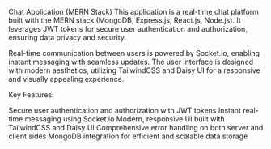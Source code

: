 Chat Application (MERN Stack)
This application is a real-time chat platform built with the MERN stack (MongoDB, Express.js, React.js, Node.js). It leverages JWT tokens for secure user authentication and authorization, ensuring data privacy and security.

Real-time communication between users is powered by Socket.io, enabling instant messaging with seamless updates. The user interface is designed with modern aesthetics, utilizing TailwindCSS and Daisy UI for a responsive and visually appealing experience.

Key Features:

Secure user authentication and authorization with JWT tokens
Instant real-time messaging using Socket.io
Modern, responsive UI built with TailwindCSS and Daisy UI
Comprehensive error handling on both server and client sides
MongoDB integration for efficient and scalable data storage
